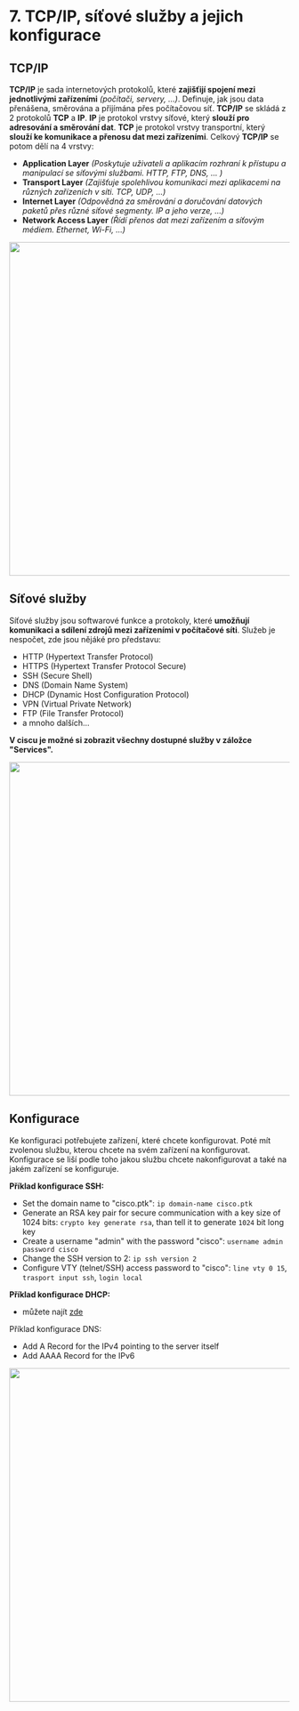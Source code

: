# 7. TCP/IP, síťové služby a jejich konfigurace

## TCP/IP
**TCP/IP** je sada internetových protokolů, které **zajišťijí spojení mezi jednotlivými zařízeními** _(počítači, servery, ...)_. Definuje, jak jsou data přenášena, směrována a přijímána přes počítačovou síť. **TCP/IP** se skládá z 2 protokolů **TCP** a **IP**. **IP** je protokol vrstvy síťové, který **slouží pro adresování a směrování dat**. **TCP** je protokol vrstvy transportní, který **slouží ke komunikace a přenosu dat mezi zařízeními**.
Celkový **TCP/IP** se potom dělí na 4 vrstvy:

- **Application Layer** _(Poskytuje uživateli a aplikacím rozhraní k přístupu a manipulací se síťovými službami. HTTP, FTP, DNS, ... )_
- **Transport Layer** _(Zajišťuje spolehlivou komunikaci mezi aplikacemi na různých zařízeních v síti. TCP, UDP, ...)_
- **Internet Layer** _(Odpovědná za směrování a doručování datových paketů přes různé síťové segmenty. IP a jeho verze, ...)_
- **Network Access Layer** _(Řídí přenos dat mezi zařízením a síťovým médiem. Ethernet, Wi-Fi, ...)_

<p align="center">
  <img src="https://github.com/ToCatchTo/Maturitni-otazky/assets/119807755/013a6b82-0d8e-4cb3-8e4c-fedf1093a085" width="600" height="auto"/>
</p>

## Síťové služby
Síťové služby jsou softwarové funkce a protokoly, které **umožňují komunikaci a sdílení zdrojů mezi zařízeními v počítačové síti**. Služeb je nespočet, zde jsou nějáké pro představu: 

- HTTP (Hypertext Transfer Protocol)
- HTTPS (Hypertext Transfer Protocol Secure)
- SSH (Secure Shell)
- DNS (Domain Name System)
- DHCP (Dynamic Host Configuration Protocol)
- VPN (Virtual Private Network)
- FTP (File Transfer Protocol)
- a mnoho dalších...

**V ciscu je možné si zobrazit všechny dostupné služby v záložce "Services".**
<p align="center">
  <img src="https://github.com/ToCatchTo/Maturitni-otazky/assets/119807755/19901ce5-383d-4c23-b1f0-c9548a1f8b24" width="600" height="auto"/>
</p>

## Konfigurace
Ke konfiguraci potřebujete zařízení, které chcete konfigurovat. Poté mít zvolenou službu, kterou chcete na svém zařízení na konfigurovat. Konfigurace se liší podle toho jakou službu chcete nakonfigurovat a také na jakém zařízení se konfiguruje. 

**Příklad konfigurace SSH:**
- Set the domain name to "cisco.ptk": `ip domain-name cisco.ptk`
- Generate an RSA key pair for secure communication with a key size of 1024 bits: `crypto key generate rsa`, than tell it to generate `1024` bit long key
- Create a username "admin" with the password "cisco": `username admin password cisco`
- Change the SSH version to 2: `ip ssh version 2`
- Configure VTY (telnet/SSH) access password to "cisco": `line vty 0 15`, `trasport input ssh`, `login local`

**Příklad konfigurace DHCP:**
- můžete najít [zde](https://github.com/Kesims/ps4-resources/blob/main/cisco_packet_tracer/DHCP%20Configuration.md)

Příklad konfigurace DNS:
- Add A Record for the IPv4 pointing to the server itself
- Add AAAA Record for the IPv6

<p align="center">
  <img src="https://github.com/ToCatchTo/Maturitni-otazky/assets/119807755/239e4d60-2dd8-4b65-a40b-f2500e1ea5f4" width="600" height="auto"/>
</p>
